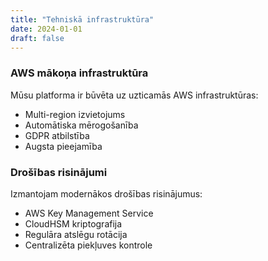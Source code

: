 ```yaml
---
title: "Tehniskā infrastruktūra"
date: 2024-01-01
draft: false
---
```


### AWS mākoņa infrastruktūra

Mūsu platforma ir būvēta uz uzticamās AWS infrastruktūras:
- Multi-region izvietojums
- Automātiska mērogošanība
- GDPR atbilstība
- Augsta pieejamība

### Drošības risinājumi

Izmantojam modernākos drošības risinājumus:
- AWS Key Management Service
- CloudHSM kriptografija
- Regulāra atslēgu rotācija
- Centralizēta piekļuves kontrole